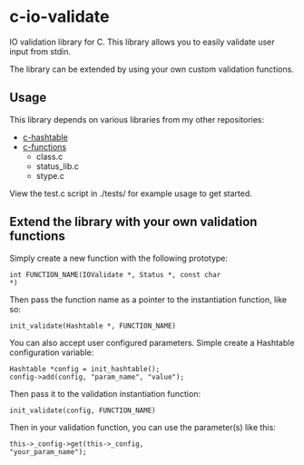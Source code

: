 c-io-validate
=============

IO validation library for C. This library allows you to easily validate user input from stdin.

The library can be extended by using your own custom validation functions.

Usage
-------------

This library depends on various libraries from my other repositories:

* [c-hashtable](https://github.com/hongmeister/c-hashtable)
* [c-functions](https://github.com/hongmeister/c-functions)
  * class.c
  * status_lib.c
  * stype.c

View the test.c script in ./tests/ for example usage to get started.

Extend the library with your own validation functions
-------------

Simply create a new function with the following prototype:

  <code>int FUNCTION_NAME(IOValidate *, Status *, const char *)</code>

Then pass the function name as a pointer to the instantiation function, like so:

  <code>init_validate(Hashtable *, FUNCTION_NAME)</code>

You can also accept user configured parameters. Simple create a Hashtable configuration variable:

    Hashtable *config = init_hashtable();
    config->add(config, "param_name", "value");

Then pass it to the validation instantiation function:

  <code>init_validate(config, FUNCTION_NAME)</code>

Then in your validation function, you can use the parameter(s) like this:

  <code>this->\_config->get(this->\_config, "your_param_name");</code>

